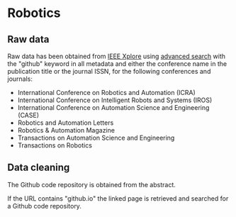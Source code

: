 # Robotics

## Raw data

Raw data has been obtained from [IEEE Xplore](https://ieeexplore.ieee.org/Xplore/home.jsp) using [advanced search](https://ieeexplore.ieee.org/search/advanced) with the "github" keyword in all metadata and either the conference name in the publication title or the journal ISSN, for the following conferences and journals:
* International Conference on Robotics and Automation (ICRA)
* International Conference on Intelligent Robots and Systems (IROS)
* International Conference on Automation Science and Engineering (CASE)
* Robotics and Automation Letters
* Robotics & Automation Magazine
* Transactions on Automation Science and Engineering
* Transactions on Robotics

## Data cleaning

The Github code repository is obtained from the abstract. 

If the URL contains "github.io" the linked page is retrieved and searched for a Github code repository.
